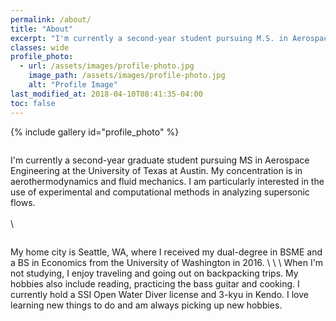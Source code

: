 ```yaml
---
permalink: /about/
title: "About"
excerpt: "I'm currently a second-year student pursuing M.S. in Aerospace Engineering at the University of Texas at Austin."
classes: wide
profile_photo:
  - url: /assets/images/profile-photo.jpg
    image_path: /assets/images/profile-photo.jpg
    alt: "Profile Image"
last_modified_at: 2018-04-10T08:41:35-04:00
toc: false
---
```


{% include gallery id="profile_photo" %}

<figure style="width: 100px" class="align-left">
  <img src="{{ site.url }}{{ site.baseurl }}/assets/images/UTseal.svg" alt="">
</figure>

I'm currently a second-year graduate student pursuing MS in Aerospace Engineering at the University of Texas at Austin. My concentration is in aerothermodynamics and fluid mechanics. I am particularly interested in the use of experimental and computational methods in analyzing supersonic flows.
\
\
\
<figure style="width: 100px" class="align-left">
  <img src="{{ site.url }}{{ site.baseurl }}/assets/images/UWseal.svg" alt="">
</figure> 
My home city is Seattle, WA, where I received my dual-degree in BSME and a BS in Economics from the University of Washington in 2016.
\
\
\
When I'm not studying, I enjoy traveling and going out on backpacking trips. My hobbies also include reading, practicing the bass guitar and cooking. I currently hold a SSI Open Water Diver license and 3-kyu in Kendo. I love learning new things to do and am always picking up new hobbies.
